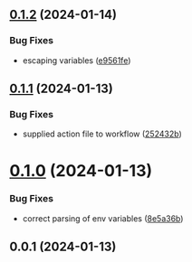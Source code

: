 ## [0.1.2](https://github.com/Energy-Control-no/fleet-flow-autoinstaller/compare/v0.1.1...v0.1.2) (2024-01-14)


### Bug Fixes

* escaping variables ([e9561fe](https://github.com/Energy-Control-no/fleet-flow-autoinstaller/commit/e9561feb5797de71e5ed8f9018005d609208ce08))



## [0.1.1](https://github.com/Energy-Control-no/fleet-flow-autoinstaller/compare/v0.1.0...v0.1.1) (2024-01-13)


### Bug Fixes

* supplied action file to workflow ([252432b](https://github.com/Energy-Control-no/fleet-flow-autoinstaller/commit/252432b5476ebb69b02265146038b8f05966b696))



# [0.1.0](https://github.com/Energy-Control-no/fleet-flow-autoinstaller/compare/v0.0.1...v0.1.0) (2024-01-13)


### Bug Fixes

* correct parsing of env variables ([8e5a36b](https://github.com/Energy-Control-no/fleet-flow-autoinstaller/commit/8e5a36b290ceaed1d1938833f1ebfce8e74bce53))



## 0.0.1 (2024-01-13)



